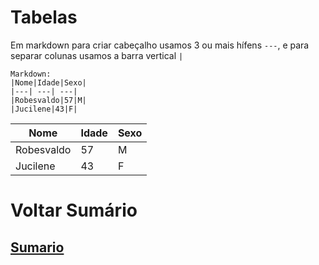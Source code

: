 # Tabelas
Em markdown para criar cabeçalho usamos 3 ou mais hífens `---`, e para separar colunas usamos a barra vertical `|`

```
Markdown:
|Nome|Idade|Sexo|
|---| ---| ---|
|Robesvaldo|57|M|
|Jucilene|43|F|
```
|Nome|Idade|Sexo|
|---| ---| ---|
|Robesvaldo|57|M|
|Jucilene|43|F|

# Voltar Sumário
## [Sumario](0-Sumario)